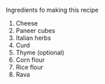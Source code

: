 Ingredients fo making this recipe
1. Cheese
2. Paneer cubes
3. Italian herbs
4. Curd
5. Thyme (optional)
6. Corn flour
7. Rice flour
8. Rava